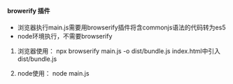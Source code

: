 #### browerify 插件  
  * 浏览器执行main.js需要用browserify插件将含commonjs语法的代码转为es5
  * node环境执行，不需要browserify

  1. 浏览器使用：
    npx browserify main.js -o dist/bundle.js
    index.html中引入dist/bundle.js

  2. node使用：
    node main.js